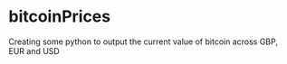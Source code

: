 # bitcoinPrices

Creating some python to output the current value of bitcoin across GBP, EUR and USD 
